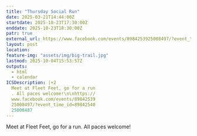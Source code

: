 ```yaml
---
title: "Thursday Social Run"
date: 2025-03-21T14:44:00Z
startdate: 2025-10-23T17:30:00Z
enddate: 2025-10-23T18:30:00Z
patr: true
external_url: https://www.facebook.com/events/8984253925008497/?event_time_id=8984254025008487
layout: post
location: 
feature-img: "assets/img/big-trail.jpg"
lastmod: 2025-10-04T15:53:57Z
outputs:
  - html
  - calendar
ICSDescription: |+2
  Meet at Fleet Feet, go for a run  . All paces welcome!\n\nhttps://  www.facebook.com/events/89842539  25008497/?event_time_id=89842540  25008487
---
```


Meet at Fleet Feet, go for a run. All paces welcome!<br>
  <br>
  
